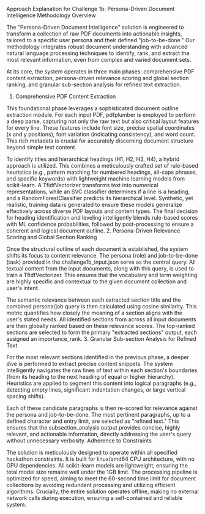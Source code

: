 Approach Explanation for Challenge 1b: Persona-Driven Document Intelligence
Methodology Overview

The "Persona-Driven Document Intelligence" solution is engineered to transform a collection of raw PDF documents into actionable insights, tailored to a specific user persona and their defined "job-to-be-done." Our methodology integrates robust document understanding with advanced natural language processing techniques to identify, rank, and extract the most relevant information, even from complex and varied document sets.

At its core, the system operates in three main phases: comprehensive PDF content extraction, persona-driven relevance scoring and global section ranking, and granular sub-section analysis for refined text extraction.
1. Comprehensive PDF Content Extraction

This foundational phase leverages a sophisticated document outline extraction module. For each input PDF, pdfplumber is employed to perform a deep parse, capturing not only the raw text but also critical layout features for every line. These features include font size, precise spatial coordinates (x and y positions), font variation (indicating consistency), and word count. This rich metadata is crucial for accurately discerning document structure beyond simple text content.

To identify titles and hierarchical headings (H1, H2, H3, H4), a hybrid approach is utilized. This combines a meticulously crafted set of rule-based heuristics (e.g., pattern matching for numbered headings, all-caps phrases, and specific keywords) with lightweight machine learning models from scikit-learn. A TfidfVectorizer transforms text into numerical representations, while an SVC classifier determines if a line is a heading, and a RandomForestClassifier predicts its hierarchical level. Synthetic, yet realistic, training data is generated to ensure these models generalize effectively across diverse PDF layouts and content types. The final decision for heading identification and leveling intelligently blends rule-based scores with ML confidence probabilities, followed by post-processing to ensure a coherent and logical document outline.
2. Persona-Driven Relevance Scoring and Global Section Ranking

Once the structural outline of each document is established, the system shifts its focus to content relevance. The persona (role) and job-to-be-done (task) provided in the challenge1b_input.json serve as the central query. All textual content from the input documents, along with this query, is used to train a TfidfVectorizer. This ensures that the vocabulary and term weighting are highly specific and contextual to the given document collection and user's intent.

The semantic relevance between each extracted section title and the combined persona/job query is then calculated using cosine similarity. This metric quantifies how closely the meaning of a section aligns with the user's stated needs. All identified sections from across all input documents are then globally ranked based on these relevance scores. The top-ranked sections are selected to form the primary "extracted sections" output, each assigned an importance_rank.
3. Granular Sub-section Analysis for Refined Text

For the most relevant sections identified in the previous phase, a deeper dive is performed to extract precise content snippets. The system intelligently navigates the raw lines of text within each section's boundaries (from its heading to the next heading of equal or higher hierarchy). Heuristics are applied to segment this content into logical paragraphs (e.g., detecting empty lines, significant indentation changes, or large vertical spacing shifts).

Each of these candidate paragraphs is then re-scored for relevance against the persona and job-to-be-done. The most pertinent paragraphs, up to a defined character and entry limit, are selected as "refined text." This ensures that the subsection_analysis output provides concise, highly relevant, and actionable information, directly addressing the user's query without unnecessary verbosity.
Adherence to Constraints

The solution is meticulously designed to operate within all specified hackathon constraints. It is built for linux/amd64 CPU architecture, with no GPU dependencies. All scikit-learn models are lightweight, ensuring the total model size remains well under the 1GB limit. The processing pipeline is optimized for speed, aiming to meet the 60-second time limit for document collections by avoiding redundant processing and utilizing efficient algorithms. Crucially, the entire solution operates offline, making no external network calls during execution, ensuring a self-contained and reliable system.

